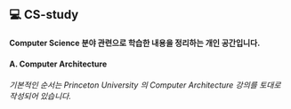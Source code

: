 ## :computer: CS-study

#### Computer Science 분야 관련으로 학습한 내용을 정리하는 개인 공간입니다.



#### A. Computer Architecture

###### 기본적인 순서는 Princeton University 의 Computer Architecture 강의를 토대로 작성되어 있습니다.



